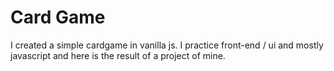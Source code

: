 # Card Game
I created a simple cardgame in vanilla js. I practice front-end / ui and mostly javascript and here is the result of a project of mine.
